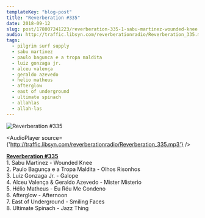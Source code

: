 ```yaml
---
templateKey: "blog-post"
title: "Reverberation #335"
date: 2018-09-12
slug: post/178007241223/reverberation-335-1-sabu-martinez-wounded-knee
audio: http://traffic.libsyn.com/reverberationradio/Reverberation_335.mp3
tags:
  - pilgrim surf supply
  - sabu martinez
  - paulo bagunca e a tropa maldita
  - luiz gonzaga jr.
  - alceu valença
  - geraldo azevedo
  - helio matheus
  - afterglow
  - east of underground
  - ultimate spinach
  - allahlas
  - allah-las
---
```


![Reverberation #335](../images/716c2dcae7db361ed72e221c5ec70335cbecde74c837a4d3435f50874246ecac.jpg)

<AudioPlayer source={'http://traffic.libsyn.com/reverberationradio/Reverberation_335.mp3'} />

<p><b><a href="http://traffic.libsyn.com/reverberationradio/Reverberation_335.mp3">Reverberation #335</a><br /></b>1. Sabu Martinez - Wounded Knee<br />2. Paulo Bagun&ccedil;a e a Tropa Maldita - Olhos Risonhos<br />3. Luiz Gonzaga Jr. - Galope<br />4. Alceu Valen&ccedil;a &amp; Geraldo Azevedo - Mister Misterio<br />5. H&eacute;lio Matheus - Eu R&eacute;u Me Condeno<br />6. Afterglow - Afternoon<br />7. East of Underground - Smiling Faces<br />8. Ultimate Spinach - Jazz Thing</p>
